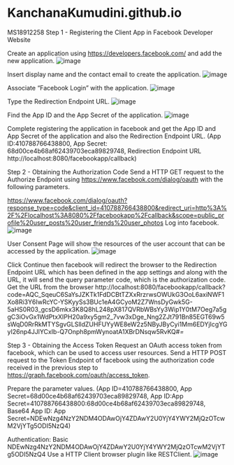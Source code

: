 # KanchanaKumudini.github.io
MS18912258
Step 1 - Registering the Client App in Facebook Developer Website

Create an application using https://developers.facebook.com/ and add the new application.
![image](https://user-images.githubusercontent.com/50174329/57983406-1394fb00-7a6f-11e9-8b90-79cade7a4ef1.png)

Insert display name and the contact email to create the application.
![image](https://user-images.githubusercontent.com/50174329/57983676-750a9900-7a72-11e9-866e-940bd765a2f6.png) 

Associate “Facebook Login” with the application.
![image](https://user-images.githubusercontent.com/50174329/57983857-e8f97100-7a73-11e9-986a-9abe31898448.png)

Type the Redirection Endpoint URL. 
![image](https://user-images.githubusercontent.com/50174329/57984884-c10f0b00-7a7d-11e9-8886-fd7162c84212.png)

Find the App ID and the App Secret of the application.
![image](https://user-images.githubusercontent.com/50174329/57984994-316a5c00-7a7f-11e9-9c48-fd77e09e9a2a.png)

Complete registering the application in facebook and get the App ID and App Secret of the application and also the Redirection Endpoint URL. (App ID:410788766438800, App Secret: 68d00ce4b68af62439703eca89829748, Redirection Endpoint URL http://localhost:8080/facebookapp/callback)

Step 2 - Obtaining the Authorization Code
Send a HTTP GET request to the Authorize Endpoint using https://www.facebook.com/dialog/oauth with the following parameters.

https://www.facebook.com/dialog/oauth?response_type=code&client_id=410788766438800&redirect_uri=http%3A%2F%2Flocalhost%3A8080%2Ffacebookapp%2Fcallback&scope=public_profile%20user_posts%20user_friends%20user_photos
Log into facebook.
![image](https://user-images.githubusercontent.com/50174329/57985495-71810d00-7a86-11e9-84b3-2ddd63128cba.png)

User Consent Page will show the resources of the user account that can be accessed by the application. 
![image](https://user-images.githubusercontent.com/50174329/57985580-92962d80-7a87-11e9-8f9d-b1287a885988.png)

Click Continue then facebook will redirect the browser to the Redirection Endpoint URL which has been defined in the app settings and along with the URL, it will send the query parameter code, which is the authorization code. 
Get the URL from the browser
http://localhost:8080/facebookapp/callback?code=AQC_SqeuC6SaYsJZKTk1FdDCBtTZXxRrzrwsOWUkG3OoL6axiNWF1Xo8Ri3Y6IwRcYC-YSKyySs3BUc1eA4GCyoM2Z7WnsDyGwk5G-5aHS0R03_gcsD6mkx3K8Q8hL248pX817QVRbWBsYy3Wip1Y0tM7Oeg7a5ggC3iOvGx1WdPtxXIPH20a9xy5gm2_7vw3xDge_Nng2ZJt791Bn85EGT69w5sWqD0RrRkMTYSgvGLSlldZUHFUYyWE8eW2z5NByJByCyi1Mm6EDYjIcgYGyI26np4JJlYCxIb-Q7Onph8pmWynoatA1XBrDNsqw5RvKQ#_=_

Step 3 - Obtaining the Access Token
Request an OAuth access token from facebook, which can be used to access user resources. Send a HTTP POST request to the Token Endpoint of facebook using the authorization code received in the previous step to https://graph.facebook.com/oauth/access_token. 

Prepare the parameter values. (App ID=410788766438800, App Secret=68d00ce4b68af62439703eca89829748, App ID:App Secret=410788766438800:68d00ce4b68af62439703eca89829748, Base64 App ID: App Secret=NDEwNzg4NzY2NDM4ODAwOjY4ZDAwY2U0YjY4YWY2MjQzOTcwM2VjYTg5ODI5NzQ4)

Authentication: Basic NDEwNzg4NzY2NDM4ODAwOjY4ZDAwY2U0YjY4YWY2MjQzOTcwM2VjYTg5ODI5NzQ4
Use a HTTP Client browser plugin like RESTClient. 
![image](https://user-images.githubusercontent.com/50174329/57986084-dbe97b80-7a8d-11e9-8ed7-4b116a1a92e7.png)
